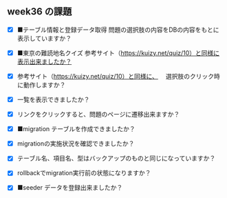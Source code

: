 ## week36 の課題

- [x] ■テーブル情報と登録データ取得
問題の選択肢の内容をDBの内容をもとに表示していますか？

- [x] ■東京の難読地名クイズ
参考サイト（https://kuizy.net/quiz/10）と同様に表示出来ましたか？

- [x] 参考サイト（https://kuizy.net/quiz/10）と同様に、
　選択肢のクリック時に動作しますか？
 
- [x] 一覧を表示できましたか？			

- [x] リンクをクリックすると、問題のページに遷移出来ますか？	

- [x] ■migration
テーブルを作成できましたか？

- [x] migrationの実施状況を確認できましたか？		

- [x] テーブル名、項目名、型はバックアップのものと同じになっていますか？			

- [x] rollbackでmigration実行前の状態になりますか？				

- [x] ■seeder
データを登録出来ましたか？		
